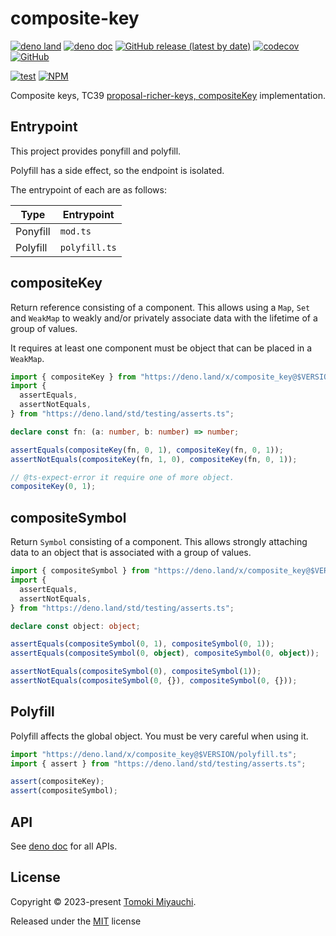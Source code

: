 # composite-key

[![deno land](http://img.shields.io/badge/available%20on-deno.land/x-lightgrey.svg?logo=deno)](https://deno.land/x/composite_key)
[![deno doc](https://doc.deno.land/badge.svg)](https://deno.land/x/composite_key/mod.ts)
[![GitHub release (latest by date)](https://img.shields.io/github/v/release/TomokiMiyauci/composite-key)](https://github.com/TomokiMiyauci/composite-key/releases)
[![codecov](https://codecov.io/github/TomokiMiyauci/composite-key/branch/main/graph/badge.svg)](https://codecov.io/gh/TomokiMiyauci/composite-key)
[![GitHub](https://img.shields.io/github/license/TomokiMiyauci/composite-key)](https://github.com/TomokiMiyauci/composite-key/blob/main/LICENSE)

[![test](https://github.com/TomokiMiyauci/composite-key/actions/workflows/test.yaml/badge.svg)](https://github.com/TomokiMiyauci/composite-key/actions/workflows/test.yaml)
[![NPM](https://nodei.co/npm/composite-key.png?mini=true)](https://nodei.co/npm/composite-key/)

Composite keys, TC39
[proposal-richer-keys, compositeKey](https://github.com/tc39/proposal-richer-keys/tree/master/compositeKey)
implementation.

## Entrypoint

This project provides ponyfill and polyfill.

Polyfill has a side effect, so the endpoint is isolated.

The entrypoint of each are as follows:

| Type     | Entrypoint    |
| -------- | ------------- |
| Ponyfill | `mod.ts`      |
| Polyfill | `polyfill.ts` |

## compositeKey

Return reference consisting of a component. This allows using a `Map`, `Set` and
`WeakMap` to weakly and/or privately associate data with the lifetime of a group
of values.

It requires at least one component must be object that can be placed in a
`WeakMap`.

```ts
import { compositeKey } from "https://deno.land/x/composite_key@$VERSION/mod.ts";
import {
  assertEquals,
  assertNotEquals,
} from "https://deno.land/std/testing/asserts.ts";

declare const fn: (a: number, b: number) => number;

assertEquals(compositeKey(fn, 0, 1), compositeKey(fn, 0, 1));
assertNotEquals(compositeKey(fn, 1, 0), compositeKey(fn, 0, 1));

// @ts-expect-error it require one of more object.
compositeKey(0, 1);
```

## compositeSymbol

Return `Symbol` consisting of a component. This allows strongly attaching data
to an object that is associated with a group of values.

```ts
import { compositeSymbol } from "https://deno.land/x/composite_key@$VERSION/mod.ts";
import {
  assertEquals,
  assertNotEquals,
} from "https://deno.land/std/testing/asserts.ts";

declare const object: object;

assertEquals(compositeSymbol(0, 1), compositeSymbol(0, 1));
assertEquals(compositeSymbol(0, object), compositeSymbol(0, object));

assertNotEquals(compositeSymbol(0), compositeSymbol(1));
assertNotEquals(compositeSymbol(0, {}), compositeSymbol(0, {}));
```

## Polyfill

Polyfill affects the global object. You must be very careful when using it.

```ts
import "https://deno.land/x/composite_key@$VERSION/polyfill.ts";
import { assert } from "https://deno.land/std/testing/asserts.ts";

assert(compositeKey);
assert(compositeSymbol);
```

## API

See [deno doc](https://deno.land/x/composite_key/mod.ts) for all APIs.

## License

Copyright © 2023-present [Tomoki Miyauchi](https://github.com/TomokiMiyauci).

Released under the [MIT](./LICENSE) license
